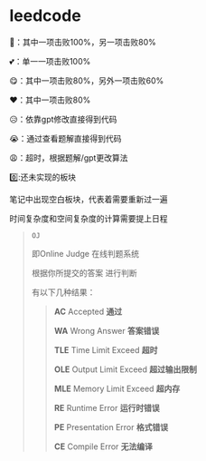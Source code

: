 # leedcode

💞：其中一项击败100%，另一项击败80%

💕：单一一项击败100%

😋：其中一项击败80%，另外一项击败60%

❤️：其中一项击败80%

😥：依靠gpt修改直接得到代码

😭：通过查看题解直接得到代码

😩：超时，根据题解/gpt更改算法

:zero::还未实现的板块

笔记中出现空白板块，代表着需要重新过一遍

时间复杂度和空间复杂度的计算需要提上日程

> `OJ`
>
> 即Online Judge 在线判题系统
>
> 根据你所提交的答案 进行判断
>
> 有以下几种结果：
>
> >**AC** Accepted **通过**
> >
> >**WA** Wrong Answer **答案错误**
> >
> >**TLE** Time Limit Exceed **超时**
> >
> >**OLE** Output Limit Exceed **超过输出限制**
> >
> >**MLE** Memory Limit Exceed **超内存**
> >
> >**RE** Runtime Error **运行时错误**
> >
> >**PE** Presentation Error **格式错误**
> >
> >**CE** Compile Error **无法编译**

